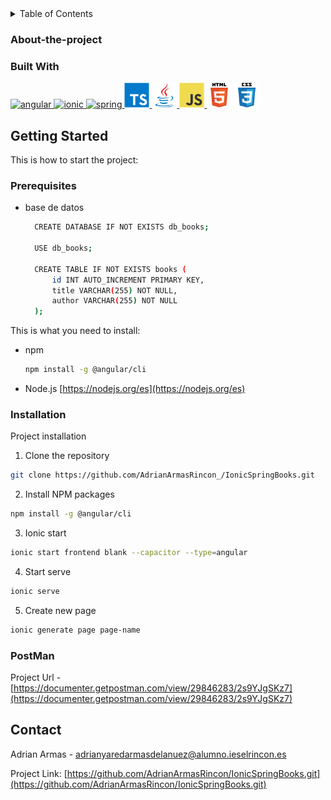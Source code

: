 <!-- TABLE OF CONTENTS -->
<details>
  <summary>Table of Contents</summary>
  <ol>
    <li>
      <a href="#about-the-project">About The Project</a>
      <ul>
        <li><a href="#built-with">Built With</a></li>
      </ul>
    </li>
    <li>
      <a href="#getting-started">Getting Started</a>
      <ul>
        <li><a href="#prerequisites">Prerequisites</a></li>
        <li><a href="#installation">Installation</a></li
      </ul>
    </li>
    <li>
      <a href="#contact">Contact</a>
    </li>
    <li>
      <a href="#PostMan">PostMan</a>
    </li>
  </ol>
</details>


### About-the-project
<!-- ABOUT THE PROJECT -->
### Built With
<p>
  <a href="https://angular.io" target="_blank" rel="noreferrer"> 
    <img src="https://angular.io/assets/images/logos/angular/angular.svg" alt="angular" width="40" height="40"/>
  </a>
  <a href="https://ionicframework.com" target="_blank" rel="noreferrer"> 
    <img src="https://upload.wikimedia.org/wikipedia/commons/d/d1/Ionic_Logo.svg" alt="ionic" width="40" height="40"/> 
  </a>
  <a href="https://spring.io/" target="_blank" rel="noreferrer"> 
    <img src="https://www.vectorlogo.zone/logos/springio/springio-icon.svg" alt="spring" width="40" height="40"/>
  </a>
  <a href="https://www.typescriptlang.org/" target="_blank" rel="noreferrer"> 
    <img src="https://raw.githubusercontent.com/devicons/devicon/master/icons/typescript/typescript-original.svg" alt="typescript" width="40" 
  height="40"/> </a>
  <a href="https://www.java.com" target="_blank" rel="noreferrer"> 
    <img src="https://raw.githubusercontent.com/devicons/devicon/master/icons/java/java-original.svg" alt="java" width="40" height="40"/> 
  </a> 
  <a href="https://developer.mozilla.org/en-US/docs/Web/JavaScript" target="_blank" rel="noreferrer"> 
    <img src="https://raw.githubusercontent.com/devicons/devicon/master/icons/javascript/javascript-original.svg" 
  alt="javascript" width="40" height="40"/> 
  </a
  <a href="https://www.w3.org/html/" target="_blank" rel="noreferrer"> 
    <img src="https://raw.githubusercontent.com/devicons/devicon/master/icons/html5/html5-original-wordmark.svg" alt="html5" width="40" height="40"/>      
  </a>
  <a href="https://www.w3schools.com/css/" target="_blank" rel="noreferrer"> 
    <img src="https://raw.githubusercontent.com/devicons/devicon/master/icons/css3/css3-original-wordmark.svg" alt="css3" width="40" height="40"/>   
  </a>
</p>



<!-- GETTING STARTED -->
## Getting Started

This is how to start the project:

### Prerequisites
* base de datos
  ```sh
    CREATE DATABASE IF NOT EXISTS db_books;

    USE db_books;
    
    CREATE TABLE IF NOT EXISTS books (
        id INT AUTO_INCREMENT PRIMARY KEY,
        title VARCHAR(255) NOT NULL,
        author VARCHAR(255) NOT NULL
    );
   ```
This is what you need to install:
* npm
  ```sh
  npm install -g @angular/cli
  ```
* Node.js
  [https://nodejs.org/es](https://nodejs.org/es)


### Installation

Project installation


1. Clone the repository
 ```sh
 git clone https://github.com/AdrianArmasRincon_/IonicSpringBooks.git
 ```
2. Install NPM packages
  ```sh
  npm install -g @angular/cli
  ```
3. Ionic start
  ```sh
  ionic start frontend blank --capacitor --type=angular
  ```
4. Start serve
  ```sh
  ionic serve
  ```
5. Create new page
  ```sh
  ionic generate page page-name
  ``` 

<!-- PostMan -->
### PostMan

Project Url - [https://documenter.getpostman.com/view/29846283/2s9YJgSKz7](https://documenter.getpostman.com/view/29846283/2s9YJgSKz7)

<!-- CONTACT -->
## Contact

Adrian Armas -  adrianyaredarmasdelanuez@alumno.ieselrincon.es

Project Link: [https://github.com/AdrianArmasRincon/IonicSpringBooks.git](https://github.com/AdrianArmasRincon/IonicSpringBooks.git)


[Angular.io]: https://img.shields.io/badge/Angular-DD0031?style=for-the-badge&logo=angular&logoColor=white
[Angular-url]: https://angular.io/


